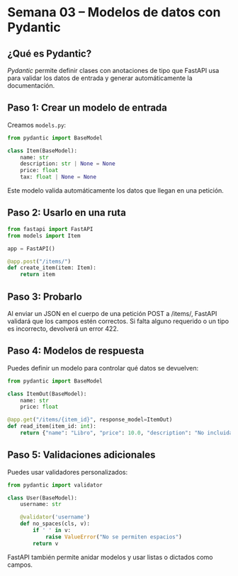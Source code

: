 # Semana 03 – Modelos de datos con Pydantic

## ¿Qué es Pydantic?

*Pydantic* permite definir clases con anotaciones de tipo que FastAPI usa para validar los datos de entrada y generar automáticamente la documentación.

## Paso 1: Crear un modelo de entrada

Creamos `models.py`:

```python
from pydantic import BaseModel

class Item(BaseModel):
    name: str
    description: str | None = None
    price: float
    tax: float | None = None
```

Este modelo valida automáticamente los datos que llegan en una petición.

## Paso 2: Usarlo en una ruta

```python
from fastapi import FastAPI
from models import Item

app = FastAPI()

@app.post("/items/")
def create_item(item: Item):
    return item
```

## Paso 3: Probarlo

Al enviar un JSON en el cuerpo de una petición POST a /items/, FastAPI validará que los campos estén correctos. Si falta alguno requerido o un tipo es incorrecto, devolverá un error 422.

## Paso 4: Modelos de respuesta

Puedes definir un modelo para controlar qué datos se devuelven:

```python
from pydantic import BaseModel

class ItemOut(BaseModel):
    name: str
    price: float

@app.get("/items/{item_id}", response_model=ItemOut)
def read_item(item_id: int):
    return {"name": "Libro", "price": 10.0, "description": "No incluida"}
```

## Paso 5: Validaciones adicionales

Puedes usar validadores personalizados:

```python
from pydantic import validator

class User(BaseModel):
    username: str

    @validator('username')
    def no_spaces(cls, v):
        if ' ' in v:
            raise ValueError("No se permiten espacios")
        return v
```

FastAPI también permite anidar modelos y usar listas o dictados como campos.
